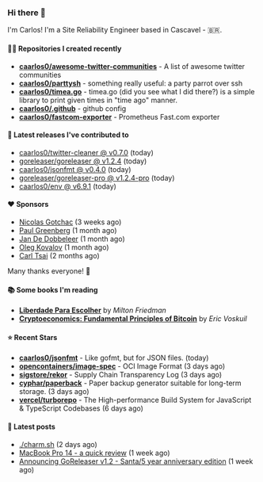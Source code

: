 ### Hi there 👋

I'm Carlos! I'm a Site Reliability Engineer based in Cascavel - 🇧🇷.

#### 👨‍💻 Repositories I created recently
- **[caarlos0/awesome-twitter-communities](https://github.com/caarlos0/awesome-twitter-communities)** - A list of awesome twitter communities
- **[caarlos0/parttysh](https://github.com/caarlos0/parttysh)** - something really useful: a party parrot over ssh
- **[caarlos0/timea.go](https://github.com/caarlos0/timea.go)** - timea.go (did you see what I did there?) is a simple library to print given times in &#34;time ago&#34; manner.
- **[caarlos0/.github](https://github.com/caarlos0/.github)** - github config
- **[caarlos0/fastcom-exporter](https://github.com/caarlos0/fastcom-exporter)** - Prometheus Fast.com exporter

#### 🚀 Latest releases I've contributed to


- [caarlos0/twitter-cleaner @ v0.7.0](https://github.com/caarlos0/twitter-cleaner/releases/tag/v0.7.0) (today)
- [goreleaser/goreleaser @ v1.2.4](https://github.com/goreleaser/goreleaser/releases/tag/v1.2.4) (today)
- [caarlos0/jsonfmt @ v0.4.0](https://github.com/caarlos0/jsonfmt/releases/tag/v0.4.0) (today)
- [goreleaser/goreleaser-pro @ v1.2.4-pro](https://github.com/goreleaser/goreleaser-pro/releases/tag/v1.2.4-pro) (today)
- [caarlos0/env @ v6.9.1](https://github.com/caarlos0/env/releases/tag/v6.9.1) (today)

#### ❤️ Sponsors
- [Nicolas Gotchac](https://github.com/ngotchac) (3 weeks ago)
- [Paul Greenberg](https://github.com/greenpau) (1 month ago)
- [Jan De Dobbeleer](https://github.com/JanDeDobbeleer) (1 month ago)
- [Oleg Kovalov](https://github.com/cristaloleg) (1 month ago)
- [Carl Tsai](https://github.com/moonape1226) (2 months ago)

Many thanks everyone! 🙏

#### 📚 Some books I'm reading
- **[Liberdade Para Escolher](https://www.goodreads.com/book/show/17238591-liberdade-para-escolher)** by _Milton Friedman_
- **[Cryptoeconomics: Fundamental Principles of Bitcoin](https://www.goodreads.com/book/show/56919322-cryptoeconomics)** by _Eric Voskuil_

#### ⭐ Recent Stars


- **[caarlos0/jsonfmt](https://github.com/caarlos0/jsonfmt)** -  Like gofmt, but for JSON files. (today)
- **[opencontainers/image-spec](https://github.com/opencontainers/image-spec)** - OCI Image Format (3 days ago)
- **[sigstore/rekor](https://github.com/sigstore/rekor)** - Supply Chain Transparency Log (3 days ago)
- **[cyphar/paperback](https://github.com/cyphar/paperback)** - Paper backup generator suitable for long-term storage. (3 days ago)
- **[vercel/turborepo](https://github.com/vercel/turborepo)** - The High-performance Build System for JavaScript &amp; TypeScript Codebases (6 days ago)

#### 📄 Latest posts
- [./charm.sh](https://carlosbecker.com/posts/charm/) (2 days ago)
- [MacBook Pro 14 - a quick review](https://carlosbecker.com/posts/macbook-pro-14/) (1 week ago)
- [Announcing GoReleaser v1.2 - Santa/5 year anniversary edition](https://carlosbecker.com/posts/goreleaser-v1.2/) (1 week ago)
